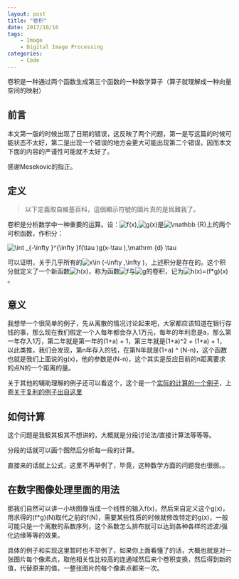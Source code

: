 ```yaml
---
layout: post
title: "卷积"
date: 2017/10/16
tags:
    - Image
    - Digital Image Processing
categories:
    - Code
---
```


卷积是一种通过两个函数生成第三个函数的一种数学算子（算子就理解成一种向量空间的映射）

## 前言

本文第一版的时候出现了日期的错误，这反映了两个问题，第一是写这篇的时候可能状态不太好，第二是出现一个错误的地方会更大可能出现第二个错误，因而本文下面的内容的严谨性可能就不太好了。

感谢Mesekovic的指正。

<!--more-->

## 定义
> 以下定義取自維基百科，這個顯示符號的圖片真的是爲難我了。

卷积是分析数学中一种重要的运算。设：![f(x)](https://wikimedia.org/api/rest_v1/media/math/render/svg/202945cce41ecebb6f643f31d119c514bec7a074),![g(x)](https://wikimedia.org/api/rest_v1/media/math/render/svg/c6ca91363022bd5e4dcb17e5ef29f78b8ef00b59)是![\mathbb {R} ](https://wikimedia.org/api/rest_v1/media/math/render/svg/786849c765da7a84dbc3cce43e96aad58a5868dc)上的两个可积函数，作积分：

![\int _{-\infty }^{\infty }f(\tau )g(x-\tau )\,\mathrm {d} \tau ](https://wikimedia.org/api/rest_v1/media/math/render/svg/5cf6c1df775e00688e8523f8b44ccc4633aadd13)

可以证明，关于几乎所有的![x\in (-\infty ,\infty )](https://wikimedia.org/api/rest_v1/media/math/render/svg/d7aea9be5e96822459afc5c7d9f911a586290dc5)，上述积分是存在的。这个积分就定义了一个新函数![h(x)](https://wikimedia.org/api/rest_v1/media/math/render/svg/02c07825dae28705df03d15daeb8844d49c4dbd4)，称为函数![f](https://wikimedia.org/api/rest_v1/media/math/render/svg/132e57acb643253e7810ee9702d9581f159a1c61)与![g](https://wikimedia.org/api/rest_v1/media/math/render/svg/d3556280e66fe2c0d0140df20935a6f057381d77)的卷积，记为![h(x)=(f*g)(x)](https://wikimedia.org/api/rest_v1/media/math/render/svg/9672cfa71164ef5e28df6fdda3dcaa7408a8b5ae)。


## 意义

我想举一个很简单的例子，先从离散的情况讨论起来吧，大家都应该知道在银行存钱的事，那么现在我们假定一个人每年都会存入1万元，每年的年利息是a，那么第一年存入1万，第二年就是第一年的(1+a) + 1，第三年就是(1+a)^2 + (1+a) + 1，以此类推，我们会发现，第n年存入的钱，在第N年就是(1+a) ^ (N-n)，这个函数也就是我们上面说的g(x)，他的参数是(N-n)，这个其实是反应目前的n距离要求的点N的一个距离的量。

关于其他的辅助理解的例子还可以看这个，这个是一个[实际的计算的一个例子](https://www.zhihu.com/question/22298352/answer/34267457)，上面[关于复利的例子出自这里](https://www.zhihu.com/question/21686447/answer/50481954)

## 如何计算

这个问题是我极其极其不想讲的，大概就是分段讨论法/直接计算法等等等。

分段的话就可以画个图然后分析每一段的计算。

直接来的话就上公式，这里不再举例了，毕竟，这种数学方面的问题我也很弱。。

## 在数字图像处理里面的用法

那我们自然可以讲一小块图像当成一个线性的输入f(x)，然后来自定义这个g(x)，用求得的(f*g)(N)取代之前的f(N)，需要某些性质的时候就修改特定的g(x)，一般可能只是一个离散的系数序列，这个系数怎么排布就可以达到各种各样的滤波/强化边缘等等的效果。

具体的例子和实现这里暂时也不举例了，如果你上面看懂了的话，大概也就是对一张图片每个像素点，取他相关性比较高的连通域然后来个卷积变换，然后得到新的值，代替原来的值，一整张图片的每个像素点都来一次。

